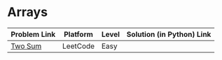 # Arrays

| Problem Link | Platform | Level | Solution (in Python) Link |
| --- | --- | --- | --- |
| [Two Sum](https://leetcode.com/problems/two-sum/) | LeetCode | Easy


